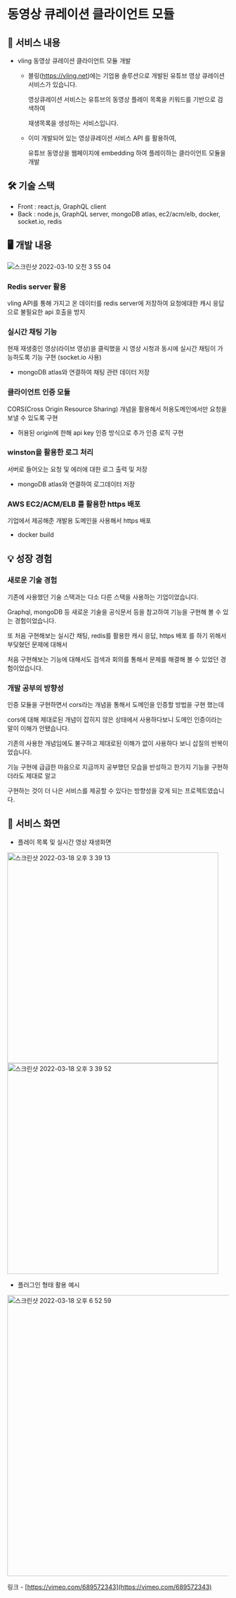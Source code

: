 # 동영상 큐레이션 클라이언트 모듈


## 📜 서비스 내용

- vling 동영상 큐레이션 클라이언트 모듈 개발
    - 블링(https://vling.net)에는 기업용 솔루션으로 개발된 유튜브 영상 큐레이션 서비스가 있습니다.
        
        영상큐레이션 서비스는 유튜브의 동영상 플레이 목록을 키워드를 기반으로 검색하여
        
        재생목록을 생성하는 서비스입니다.
        
    - 이미 개발되어 있는 영상큐레이션 서비스 API 를 활용하여,
        
        유튜브 동영상을 웹페이지에 embedding 하여 플레이하는 클라이언트 모듈을 개발
        

## 🛠 기술 스택

- Front : react.js, GraphQL client
- Back : node.js, GraphQL server, mongoDB atlas, ec2/acm/elb, docker, socket.io, redis

## 🖥 개발 내용

![스크린샷 2022-03-10 오전 3 55 04](https://user-images.githubusercontent.com/90296791/158980313-7d62c500-4a36-4e9d-90e7-17d7ab4eeeb0.png)


### Redis server 활용

vling API를 통해 가지고 온 데이터를 redis server에 저장하여 요청에대한 캐시 응답으로 불필요한 api 호출을 방지

### 실시간 채팅 기능

현재 재생중인 영상(라이브 영상)을 클릭했을 시 영상 시청과 동시에 실시간 채팅이 가능하도록 기능 구현 (socket.io 사용)

- mongoDB atlas와 연결하여 채팅 관련 데이터 저장

### 클라이언트 인증 모듈

CORS(Cross Origin Resource Sharing) 개념을 활용해서 허용도메인에서만 요청을 보낼 수 있도록 구현

- 허용된 origin에 한해 api key 인증 방식으로 추가 인증 로직 구현

### winston을 활용한 로그 처리

서버로 들어오는 요청 및 에러에 대한 로그 출력 및 저장

- mongoDB atlas와 연결하여 로그데이터 저장

### AWS EC2/ACM/ELB 를 활용한 https 배포

기업에서 제공해준 개발용 도메인을 사용해서 https 배포

- docker build

## 💡 성장 경험

### 새로운 기술 경험

기존에 사용했던 기술 스택과는 다소 다른 스택을 사용하는 기업이었습니다.

Graphql, mongoDB 등 새로운 기술을 공식문서 등을 참고하여 기능을 구현해 볼 수 있는 경험이었습니다.

또 처음 구현해보는 실시간 채팅, redis를 활용한 캐시 응답, https 배포 를 하기 위해서 부딪혔던 문제에 대해서

처음 구현해보는 기능에 대해서도 검색과 회의를 통해서 문제를 해결해 볼 수 있었던 경험이었습니다.

### 개발 공부의 방향성

인증 모듈을 구현하면서 cors라는 개념을 통해서 도메인을 인증할 방법을 구현 했는데

cors에 대해 제대로된 개념이 잡히지 않은 상태에서 사용하다보니 도메인 인증이라는 말이 이해가 안됐습니다.

기존의 사용한 개념임에도 불구하고 제대로된 이해가 없이 사용하다 보니 삽질의 반복이었습니다.

기능 구현에 급급한 마음으로 지금까지 공부했던 모습을 반성하고 한가지 기능을 구현하더라도 제대로 알고

구현하는 것이 더 나은 서비스를 제공할 수 있다는 방향성을 갖게 되는 프로젝트였습니다.

## 👀 서비스 화면

- 플레이 목록 및 실시간 영상 재생화면

<img width="480" alt="스크린샷 2022-03-18 오후 3 39 13" src="https://user-images.githubusercontent.com/90296791/158980443-5739fc84-9cb8-4374-b505-30ca6cac9371.png">  <img width="480" alt="스크린샷 2022-03-18 오후 3 39 52" src="https://user-images.githubusercontent.com/90296791/158980797-6e2e313b-738d-430d-bae5-9bc6598876aa.png">


- 플러그인 형태 활용 예시
<img width="640" alt="스크린샷 2022-03-18 오후 6 52 59" src="https://user-images.githubusercontent.com/90296791/158981093-ed899fe6-d7cc-48c1-b672-dd0cf034aaf3.png">

링크 - [https://vimeo.com/689572343](https://vimeo.com/689572343)

